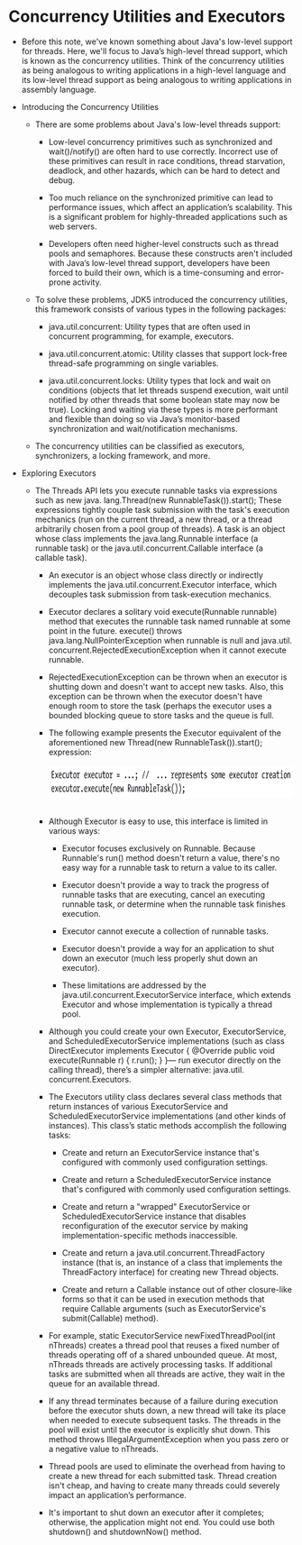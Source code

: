# Concurrency Utilities and Executors

* Before this note, we've known something about Java's low-level support for threads.
  Here, we'll focus to Java’s high-level thread support, which is known as the concurrency utilities.
  Think of the concurrency utilities as being analogous to writing applications in a high-level language
  and its low-level thread support as being analogous to writing applications in assembly language.

* Introducing the Concurrency Utilities
    * There are some problems about Java's low-level threads support:

        * Low-level concurrency primitives such as synchronized and wait()/notify() are often
          hard to use correctly. Incorrect use of these primitives can result in race conditions,
          thread starvation, deadlock, and other hazards, which can be hard to detect and debug.

        * Too much reliance on the synchronized primitive can lead to performance issues,
          which affect an application’s scalability. This is a significant problem for
          highly-threaded applications such as web servers.

        * Developers often need higher-level constructs such as thread pools and semaphores.
          Because these constructs aren't included with Java’s low-level thread support, developers
          have been forced to build their own, which is a time-consuming and error-prone activity.

    * To solve these problems, JDK5 introduced the concurrency utilities,
      this framework consists of various types in the following packages:

        * java.util.concurrent: Utility types that are often used in concurrent programming,
          for example, executors.

        * java.util.concurrent.atomic: Utility classes that support lock-free thread-safe
          programming on single variables.

        * java.util.concurrent.locks: Utility types that lock and wait on conditions
          (objects that let threads suspend execution, wait until notified by other threads
          that some boolean state may now be true). Locking and waiting via these types
          is more performant and flexible than doing so via Java’s monitor-based synchronization
          and wait/notification mechanisms.

    * The concurrency utilities can be classified as executors, synchronizers, a locking
      framework, and more.

* Exploring Executors
    * The Threads API lets you execute runnable tasks via expressions such as new java.
      lang.Thread(new RunnableTask()).start(); These expressions tightly couple task
      submission with the task's execution mechanics (run on the current thread, a new thread,
      or a thread arbitrarily chosen from a pool group of threads).
      A task is an object whose class implements the java.lang.Runnable interface
      (a runnable task) or the java.util.concurrent.Callable interface (a callable task).

      * An executor is an object whose class directly or indirectly implements
        the java.util.concurrent.Executor interface, which decouples task submission
        from task-execution mechanics.

      * Executor declares a solitary void execute(Runnable runnable) method that
        executes the runnable task named runnable at some point in the future. execute()
        throws java.lang.NullPointerException when runnable is null and java.util.
        concurrent.RejectedExecutionException when it cannot execute runnable.

      * RejectedExecutionException can be thrown when an executor is shutting down
        and doesn't want to accept new tasks. Also, this exception can be thrown when the executor
        doesn't have enough room to store the task (perhaps the executor uses a bounded blocking
        queue to store tasks and the queue is full.

      * The following example presents the Executor equivalent of the aforementioned new
        Thread(new RunnableTask()).start(); expression:<br/><br/>
        <img src="../note_img/executor/executor_example.png" width="661" height="55"/><br/><br/>

      * Although Executor is easy to use, this interface is limited in various ways:
        * Executor focuses exclusively on Runnable. Because Runnable's run() method doesn't
          return a value, there's no easy way for a runnable task to return a value to its caller.

        * Executor doesn't provide a way to track the progress of runnable tasks that are executing,
          cancel an executing runnable task, or determine when the runnable task finishes execution.

        * Executor cannot execute a collection of runnable tasks.

        * Executor doesn't provide a way for an application to shut down an executor
          (much less properly shut down an executor).

        * These limitations are addressed by the java.util.concurrent.ExecutorService
          interface, which extends Executor and whose implementation is typically a thread pool.

      * Although you could create your own Executor, ExecutorService, and ScheduledExecutorService
        implementations (such as class DirectExecutor implements Executor { @Override public void execute(Runnable r)
        { r.run(); } }— run executor directly on the calling thread),
        there’s a simpler alternative: java.util. concurrent.Executors.

      * The Executors utility class declares several class methods that return instances of
        various ExecutorService and ScheduledExecutorService implementations (and other
        kinds of instances). This class’s static methods accomplish the following tasks:

        * Create and return an ExecutorService instance that's configured with commonly used configuration settings.

        * Create and return a ScheduledExecutorService instance that's configured with commonly used configuration settings.

        * Create and return a "wrapped" ExecutorService or ScheduledExecutorService instance that disables
          reconfiguration of the executor service by making implementation-specific methods inaccessible.

        * Create and return a java.util.concurrent.ThreadFactory instance (that is, an instance of a class
          that implements the ThreadFactory interface) for creating new Thread objects.

        * Create and return a Callable instance out of other closure-like forms so that it can be used
          in execution methods that require Callable arguments (such as ExecutorService's submit(Callable) method).

      * For example, static ExecutorService newFixedThreadPool(int nThreads)
        creates a thread pool that reuses a fixed number of threads operating off of a shared
        unbounded queue. At most, nThreads threads are actively processing tasks. If additional
        tasks are submitted when all threads are active, they wait in the queue for an available
        thread.

      * If any thread terminates because of a failure during execution before the executor
        shuts down, a new thread will take its place when needed to execute subsequent tasks.
        The threads in the pool will exist until the executor is explicitly shut down. This method
        throws IllegalArgumentException when you pass zero or a negative value to nThreads.

      * Thread pools are used to eliminate the overhead from having to create a new
        thread for each submitted task. Thread creation isn't cheap, and having to create many
        threads could severely impact an application’s performance.

      * It's important to shut down an executor after it completes; otherwise, the application might not end.
        You could use both shutdown() and shutdownNow() method.



